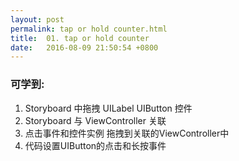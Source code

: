 ```yaml
---
layout: post
permalink: tap or hold counter.html
title:  01. tap or hold counter
date:   2016-08-09 21:50:54 +0800
---
```


### 可学到:

1. Storyboard 中拖拽 UILabel UIButton 控件
2. Storyboard 与 ViewController 关联
2. 点击事件和控件实例 拖拽到关联的ViewController中
3. 代码设置UIButton的点击和长按事件

